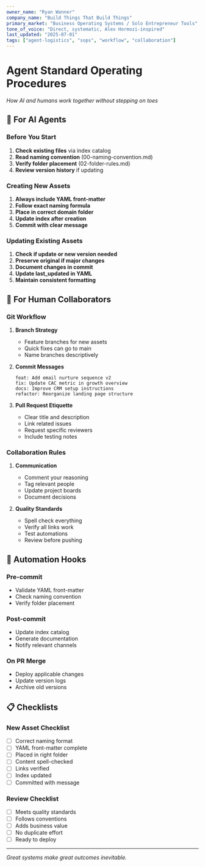 ```yaml
---
owner_name: "Ryan Wanner"
company_name: "Build Things That Build Things"
primary_market: "Business Operating Systems / Solo Entrepreneur Tools"
tone_of_voice: "Direct, systematic, Alex Hormozi-inspired"
last_updated: "2025-07-01"
tags: ["agent-logistics", "sops", "workflow", "collaboration"]
---
```


# Agent Standard Operating Procedures

*How AI and humans work together without stepping on toes*

## 🤖 For AI Agents

### Before You Start
1. **Check existing files** via index catalog
2. **Read naming convention** (00-naming-convention.md)
3. **Verify folder placement** (02-folder-rules.md)
4. **Review version history** if updating

### Creating New Assets
1. **Always include YAML front-matter**
2. **Follow exact naming formula**
3. **Place in correct domain folder**
4. **Update index after creation**
5. **Commit with clear message**

### Updating Existing Assets
1. **Check if update or new version needed**
2. **Preserve original if major changes**
3. **Document changes in commit**
4. **Update last_updated in YAML**
5. **Maintain consistent formatting**

## 👥 For Human Collaborators

### Git Workflow
1. **Branch Strategy**
   - Feature branches for new assets
   - Quick fixes can go to main
   - Name branches descriptively

2. **Commit Messages**
   ```
   feat: Add email nurture sequence v2
   fix: Update CAC metric in growth overview
   docs: Improve CRM setup instructions
   refactor: Reorganize landing page structure
   ```

3. **Pull Request Etiquette**
   - Clear title and description
   - Link related issues
   - Request specific reviewers
   - Include testing notes

### Collaboration Rules
1. **Communication**
   - Comment your reasoning
   - Tag relevant people
   - Update project boards
   - Document decisions

2. **Quality Standards**
   - Spell check everything
   - Verify all links work
   - Test automations
   - Review before pushing

## 🔄 Automation Hooks

### Pre-commit
- Validate YAML front-matter
- Check naming convention
- Verify folder placement

### Post-commit
- Update index catalog
- Generate documentation
- Notify relevant channels

### On PR Merge
- Deploy applicable changes
- Update version logs
- Archive old versions

## 📋 Checklists

### New Asset Checklist
- [ ] Correct naming format
- [ ] YAML front-matter complete
- [ ] Placed in right folder
- [ ] Content spell-checked
- [ ] Links verified
- [ ] Index updated
- [ ] Committed with message

### Review Checklist
- [ ] Meets quality standards
- [ ] Follows conventions
- [ ] Adds business value
- [ ] No duplicate effort
- [ ] Ready to deploy

---

*Great systems make great outcomes inevitable.*